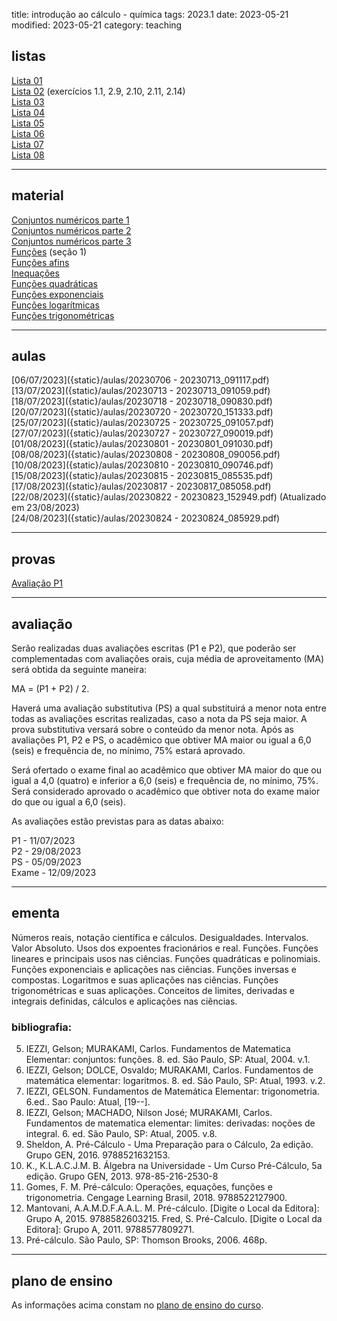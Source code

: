 title: introdução ao cálculo - química
tags: 2023.1
date: 2023-05-21
modified: 2023-05-21
category: teaching

## listas

[Lista 01]({static}/listas/intro-calculo-01.pdf)  
[Lista 02]({static}/listas/intro-calculo-02.pdf) (exercícios 1.1, 2.9, 2.10, 2.11, 2.14)  
[Lista 03]({static}/listas/intro-calculo-03.pdf)  
[Lista 04]({static}/listas/intro-calculo-04.pdf)  
[Lista 05]({static}/listas/intro-calculo-05.pdf)  
[Lista 06]({static}/listas/intro-calculo-06.pdf)  
[Lista 07]({static}/listas/intro-calculo-07.pdf)  
[Lista 08]({static}/listas/intro-calculo-08.pdf)  

---

## material

[Conjuntos numéricos parte 1]({static}/aulas/intro-calculo-01.pdf)  
[Conjuntos numéricos parte 2]({static}/aulas/intro-calculo-02.pdf)  
[Conjuntos numéricos parte 3]({static}/aulas/intro-calculo-03.pdf)  
[Funções]({static}/aulas/intro-calculo-04.pdf) (seção 1)  
[Funções afins]({static}/aulas/intro-calculo-05.pdf)  
[Inequações]({static}/aulas/intro-calculo-06.pdf)  
[Funções quadráticas]({static}/aulas/intro-calculo-07.pdf)  
[Funções exponenciais]({static}/aulas/intro-calculo-08.pdf)  
[Funções logarítmicas]({static}/aulas/intro-calculo-09.pdf)  
[Funções trigonométricas]({static}/aulas/intro-calculo-10.pdf)  

---

## aulas

[06/07/2023]({static}/aulas/20230706 - 20230713_091117.pdf)  
[13/07/2023]({static}/aulas/20230713 - 20230713_091059.pdf)  
[18/07/2023]({static}/aulas/20230718 - 20230718_090830.pdf)  
[20/07/2023]({static}/aulas/20230720 - 20230720_151333.pdf)  
[25/07/2023]({static}/aulas/20230725 - 20230725_091057.pdf)  
[27/07/2023]({static}/aulas/20230727 - 20230727_090019.pdf)  
[01/08/2023]({static}/aulas/20230801 - 20230801_091030.pdf)  
[08/08/2023]({static}/aulas/20230808 - 20230808_090056.pdf)  
[10/08/2023]({static}/aulas/20230810 - 20230810_090746.pdf)  
[15/08/2023]({static}/aulas/20230815 - 20230815_085535.pdf)  
[17/08/2023]({static}/aulas/20230817 - 20230817_085058.pdf)  
[22/08/2023]({static}/aulas/20230822 - 20230823_152949.pdf) (Atualizado em 23/08/2023)  
[24/08/2023]({static}/aulas/20230824 - 20230824_085929.pdf)  

---

## provas

[Avaliação P1]({static}/provas/2023-1-intro-calculo-quimica-p1.pdf)  

---

## avaliação

Serão realizadas duas avaliações escritas (P1 e P2), que poderão ser
complementadas com avaliações orais, cuja média de aproveitamento (MA) será
obtida da seguinte maneira:

MA = (P1 + P2) / 2.

Haverá uma avaliação substitutiva (PS) a qual substituirá a menor nota entre
todas as avaliações escritas realizadas, caso a nota da PS seja maior. A prova
substitutiva versará sobre o conteúdo da menor nota. Após as avaliações P1, P2
e PS, o acadêmico que obtiver MA maior ou igual a 6,0 (seis) e frequência
de, no mínimo, 75% estará aprovado.

Será ofertado o exame final ao acadêmico que obtiver MA maior do que ou igual a
4,0 (quatro) e inferior a 6,0 (seis) e frequência de, no mínimo, 75%. Será
considerado aprovado o acadêmico que obtiver nota do exame maior do que ou
igual a 6,0 (seis).

As avaliações estão previstas para as datas abaixo:

P1 - 11/07/2023  
P2 - 29/08/2023  
PS - 05/09/2023  
Exame - 12/09/2023

---

## ementa
Números reais, notação científica e cálculos. Desigualdades. Intervalos. Valor
Absoluto. Usos dos expoentes fracionários e real. Funções. Funções lineares e
principais usos nas ciências.  Funções quadráticas e polinomiais. Funções
exponenciais e aplicações nas ciências. Funções inversas e compostas.
Logaritmos e suas aplicações nas ciências. Funções trigonométricas e suas
aplicações. Conceitos de limites, derivadas e integrais definidas, cálculos e
aplicações nas ciências.

### bibliografia:  
5. IEZZI, Gelson; MURAKAMI, Carlos. Fundamentos de Matematica Elementar:
   conjuntos: funções. 8. ed. São Paulo, SP: Atual, 2004. v.1.
6. IEZZI, Gelson; DOLCE, Osvaldo; MURAKAMI, Carlos. Fundamentos de matemática
   elementar: logaritmos. 8. ed.  São Paulo, SP: Atual, 1993. v.2.
7. IEZZI, GELSON. Fundamentos de Matemática Elementar: trigonometria. 6.ed..
   Sao Paulo: Atual, [19--].
8. IEZZI, Gelson; MACHADO, Nilson José; MURAKAMI, Carlos. Fundamentos de
   matematica elementar: limites: derivadas: noções de integral. 6. ed. São
   Paulo, SP: Atual, 2005. v.8.
1. Sheldon, A. Pré-Cálculo - Uma Preparação para o Cálculo, 2a edição. Grupo
   GEN, 2016. 9788521632153.
2. K., K.L.A.C.J.M. B. Álgebra na Universidade - Um Curso Pré-Cálculo, 5a
   edição. Grupo GEN, 2013.  978-85-216-2530-8
3. Gomes, F. M. Pré-cálculo: Operações, equações, funções e trigonometria.
   Cengage Learning Brasil, 2018.  9788522127900.
4. Mantovani, A.A.M.D.F.A.A.L. M. Pré-cálculo. [Digite o Local da Editora]:
   Grupo A, 2015. 9788582603215.  Fred, S. Pré-Calculo. [Digite o Local da
   Editora]: Grupo A, 2011. 9788577809271.
9. Pré-cálculo. São Paulo, SP: Thomson Brooks, 2006. 468p.

---

## plano de ensino
As informações acima constam no [plano de ensino do
curso]({static}/planos/2023-1-intro_calculo-quimica.pdf).
